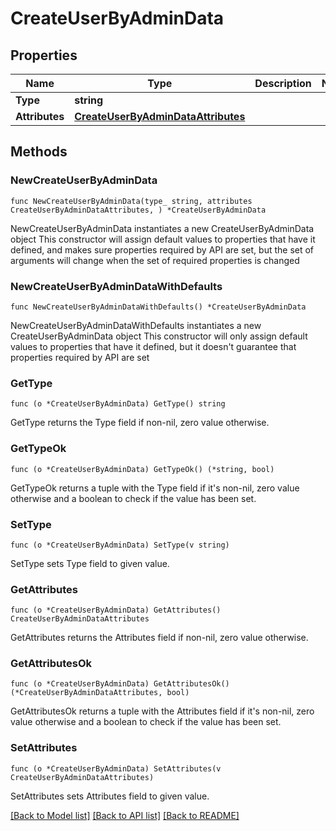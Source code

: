 # CreateUserByAdminData

## Properties

Name | Type | Description | Notes
------------ | ------------- | ------------- | -------------
**Type** | **string** |  | 
**Attributes** | [**CreateUserByAdminDataAttributes**](CreateUserByAdminDataAttributes.md) |  | 

## Methods

### NewCreateUserByAdminData

`func NewCreateUserByAdminData(type_ string, attributes CreateUserByAdminDataAttributes, ) *CreateUserByAdminData`

NewCreateUserByAdminData instantiates a new CreateUserByAdminData object
This constructor will assign default values to properties that have it defined,
and makes sure properties required by API are set, but the set of arguments
will change when the set of required properties is changed

### NewCreateUserByAdminDataWithDefaults

`func NewCreateUserByAdminDataWithDefaults() *CreateUserByAdminData`

NewCreateUserByAdminDataWithDefaults instantiates a new CreateUserByAdminData object
This constructor will only assign default values to properties that have it defined,
but it doesn't guarantee that properties required by API are set

### GetType

`func (o *CreateUserByAdminData) GetType() string`

GetType returns the Type field if non-nil, zero value otherwise.

### GetTypeOk

`func (o *CreateUserByAdminData) GetTypeOk() (*string, bool)`

GetTypeOk returns a tuple with the Type field if it's non-nil, zero value otherwise
and a boolean to check if the value has been set.

### SetType

`func (o *CreateUserByAdminData) SetType(v string)`

SetType sets Type field to given value.


### GetAttributes

`func (o *CreateUserByAdminData) GetAttributes() CreateUserByAdminDataAttributes`

GetAttributes returns the Attributes field if non-nil, zero value otherwise.

### GetAttributesOk

`func (o *CreateUserByAdminData) GetAttributesOk() (*CreateUserByAdminDataAttributes, bool)`

GetAttributesOk returns a tuple with the Attributes field if it's non-nil, zero value otherwise
and a boolean to check if the value has been set.

### SetAttributes

`func (o *CreateUserByAdminData) SetAttributes(v CreateUserByAdminDataAttributes)`

SetAttributes sets Attributes field to given value.



[[Back to Model list]](../README.md#documentation-for-models) [[Back to API list]](../README.md#documentation-for-api-endpoints) [[Back to README]](../README.md)


